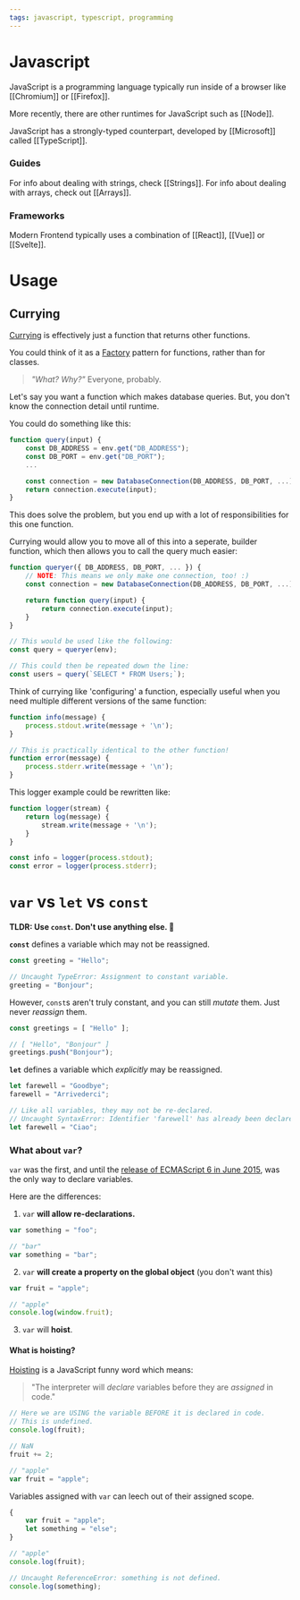 ```yaml
---
tags: javascript, typescript, programming
---
```


# Javascript

JavaScript is a programming language typically run inside of a browser like [[Chromium]] or [[Firefox]].

More recently, there are other runtimes for JavaScript such as [[Node]].

JavaScript has a strongly-typed counterpart, developed by [[Microsoft]] called [[TypeScript]].

### Guides

For info about dealing with strings, check [[Strings]].
For info about dealing with arrays, check out [[Arrays]].

### Frameworks

Modern Frontend typically uses a combination of [[React]], [[Vue]] or [[Svelte]].

# Usage

## Currying

[Currying](https://javascript.info/currying-partials) is effectively just a function that returns other functions.

You could think of it as a [Factory](https://refactoring.guru/design-patterns/factory-method) pattern for functions, rather than for classes.

> *"What? Why?"*
> Everyone, probably.

Let's say you want a function which makes database queries. But, you don't know the connection detail until runtime.

You could do something like this:
```javascript
function query(input) {
	const DB_ADDRESS = env.get("DB_ADDRESS");
	const DB_PORT = env.get("DB_PORT");
	...

	const connection = new DatabaseConnection(DB_ADDRESS, DB_PORT, ...);
	return connection.execute(input);
}
```
This does solve the problem, but you end up with a lot of responsibilities for this one function.

Currying would allow you to move all of this into a seperate, builder function, which then allows you to call the query much easier:
```javascript
function queryer({ DB_ADDRESS, DB_PORT, ... }) {
	// NOTE: This means we only make one connection, too! :)
	const connection = new DatabaseConnection(DB_ADDRESS, DB_PORT, ...);

	return function query(input) {
		return connection.execute(input);
	}
}

// This would be used like the following:
const query = queryer(env);

// This could then be repeated down the line:
const users = query(`SELECT * FROM Users;`);
```

Think of currying like 'configuring' a function, especially useful when you need multiple different versions of the same function:
```javascript
function info(message) {
	process.stdout.write(message + '\n');
}

// This is practically identical to the other function!
function error(message) {
	process.stderr.write(message + '\n');
}
```

This logger example could be rewritten like:
```javascript
function logger(stream) {
	return log(message) {
		stream.write(message + '\n');
	}
}

const info = logger(process.stdout);
const error = logger(process.stderr);
```

# `var` vs `let` vs `const`

**TLDR: Use `const`. Don't use anything else. 🙏**

**`const`** defines a variable which may not be reassigned.
```javascript
const greeting = "Hello";

// Uncaught TypeError: Assignment to constant variable.
greeting = "Bonjour";
```

However, `const`s aren't truly constant, and you can still *mutate* them. Just never *reassign* them.
```javascript
const greetings = [ "Hello" ];

// [ "Hello", "Bonjour" ]
greetings.push("Bonjour");
```

**`let`** defines a variable which *explicitly* may be reassigned.
```javascript
let farewell = "Goodbye";
farewell = "Arrivederci";

// Like all variables, they may not be re-declared.
// Uncaught SyntaxError: Identifier 'farewell' has already been declared.
let farewell = "Ciao";
```

### What about `var`?

`var` was the first, and until the [release of ECMAScript 6 in June 2015](https://exploringjs.com/es6/ch_about-es6.html), was the only way to declare variables.

Here are the differences:

1. `var` **will allow re-declarations.**
```javascript
var something = "foo";

// "bar"
var something = "bar";
```

2. `var` **will create a property on the global object** (you don't want this)
```javascript
var fruit = "apple";

// "apple"
console.log(window.fruit);
```

3. `var` will **hoist**.

#### What is hoisting?

[Hoisting](https://developer.mozilla.org/en-US/docs/Glossary/Hoisting) is a JavaScript funny word which means:

> "The interpreter will *declare* variables before they are *assigned* in code."

```javascript
// Here we are USING the variable BEFORE it is declared in code.
// This is undefined.
console.log(fruit);

// NaN
fruit += 2;

// "apple"
var fruit = "apple";
```

Variables assigned with `var` can leech out of their assigned scope.

```javascript
{
	var fruit = "apple";
	let something = "else";
}

// "apple"
console.log(fruit);

// Uncaught ReferenceError: something is not defined.
console.log(something);
```

